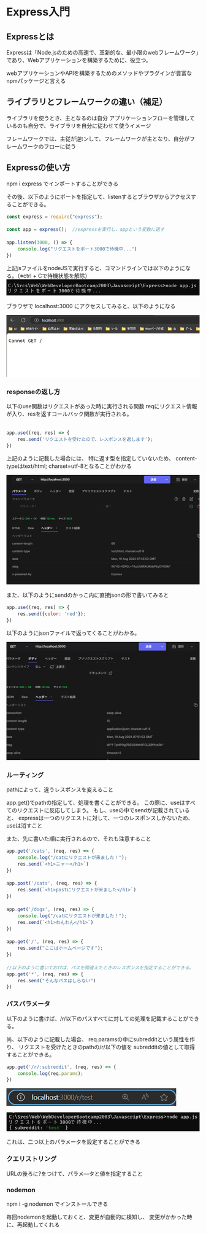 # Express入門

## Expressとは

Expressは「Node.jsのための高速で、革新的な、最小限のwebフレームワーク」であり、Webアプリケーションを構築するために、役立つ。

webアプリケーションやAPIを構築するためのメソッドやプラグインが豊富なnpmパッケージと言える

## ライブラリとフレームワークの違い（補足）

ライブラリを使うとき、主となるのは自分
アプリケーションフローを管理しているのも自分で、ライブラリを自分に従わせて使うイメージ

フレームワークでは、主従が逆tンして、フレームワークが主となり、自分がフレームワークのフローに従う


## Expressの使い方

npm i express
でインポートすることができる

その後、以下のようにポートを指定して、listenするとブラウザからアクセスすることができる。

```javascript
const express = require("express");

const app = express();  //expressを実行し、appという変数に返す

app.listen(3000, () => {
    console.log("リクエストをポート3000で待機中...")
})
```
上記jsファイルをnodeJSで実行すると、コマンドラインでは以下のようになる。（※ctrl + Cで待機状態を解除）
![alt text](image.png)

ブラウザで
localhost:3000
にアクセスしてみると、以下のようになる

![alt text](image-1.png)

### responseの返し方

以下のuse関数はリクエストがあった時に実行される関数
reqにリクエスト情報が入り、resを返すコールバック関数が実行される。

```javascript

app.use((req, res) => {
    res.send('リクエストを受けたので、レスポンスを返します');
})
```

上記のように記載した場合には、
特に返す型を指定していないため、
content-typeはtext/html; charset=utf-8となることがわかる

![alt text](image-2.png)


また、以下のようにsendのかっこ内に直接jsonの形で書いてみると
```javascript
app.use((req, res) => {
    res.send({color: 'red'});
})
```
以下のようにjsonファイルで返ってくることがわかる。

![alt text](image-3.png)

### ルーティング

pathによって、違うレスポンスを変えること

app.get()でpathの指定して、処理を書くことができる。
この際に、useはすべてのリクエストに反応してしまう。
もし、useの中でsendが記載されていると、
expressは一つのリクエストに対して、一つのレスポンスしかないため、useは消すこと

また、先に書いた順に実行されるので、それも注意すること

```javascript
app.get('/cats', (req, res) => {
    console.log("/catにリクエストが来ました！");
    res.send(`<h1>ニャー</h1>`)
})

app.post('/cats', (req, res) => {
    res.send(`<h1>postにリクエストが来ました</h1>`)
})

app.get('/dogs', (req, res) => {
    console.log("/catにリクエストが来ました！");
    res.send(`<h1>わんわん</h1>`)
})

app.get('/', (req, res) => {
    res.send("ここはホームページです");
})

//以下のように書いておけば、パスを間違えたときのレスポンスを指定することができる。
app.get('*', (req, res) => {
    res.send("そんなパスはしらない")
})
```

### パスパラメータ

以下のように書けば、/r/以下のパスすべてに対しての処理を記載することができる。

尚、以下のように記載した場合、
req.paramsの中にsubredditという属性を作り、
リクエストを受けたときのpathの/r/以下の値を
subredditの値として取得することができる。

```javascript
app.get('/r/:subreddit', (req, res) => {
    console.log(req.params);
})
```

![alt text](image-4.png)

![alt text](image-5.png)

これは、二つ以上のパラメータを設定することができる

### クエリストリング

URLの後ろに?をつけて、パラメ―タと値を指定すること


### nodemon

npm i -g nodemon
でインストールできる

毎回nodemonを起動しておくと、変更が自動的に検知し、
変更がかかった時に、再起動してくれる



